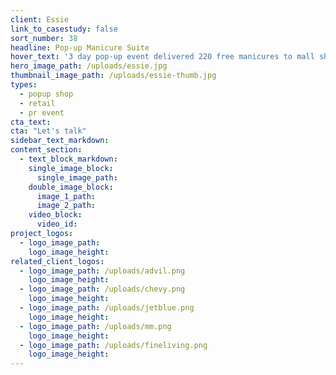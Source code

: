 ```yaml
---
client: Essie
link_to_casestudy: false
sort_number: 38
headline: Pop-up Manicure Suite
hover_text: '3 day pop-up event delivered 220 free manicures to mall shoppers and Dallas Cowboy Cheerleaders meet & greet. Ask us how we did it!'
hero_image_path: /uploads/essie.jpg
thumbnail_image_path: /uploads/essie-thumb.jpg
types:
  - popup shop
  - retail
  - pr event
cta_text:
cta: "Let's talk"
sidebar_text_markdown:
content_section:
  - text_block_markdown:
    single_image_block:
      single_image_path:
    double_image_block:
      image_1_path:
      image_2_path:
    video_block:
      video_id:
project_logos:
  - logo_image_path:
    logo_image_height:
related_client_logos:
  - logo_image_path: /uploads/advil.png
    logo_image_height:
  - logo_image_path: /uploads/chevy.png
    logo_image_height:
  - logo_image_path: /uploads/jetblue.png
    logo_image_height:
  - logo_image_path: /uploads/mm.png
    logo_image_height:
  - logo_image_path: /uploads/fineliving.png
    logo_image_height:
---
```

